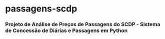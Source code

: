 # passagens-scdp

### Projeto de Análise de Preços de Passagens do SCDP - Sistema de Concessão de Diárias e Passagens em Python
